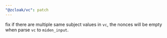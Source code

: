 ```yaml
---
"@zcloak/vc": patch
---
```


fix if there are multiple same subject values in `vc`, the nonces will be empty when parse `vc` to `miden_input`.
